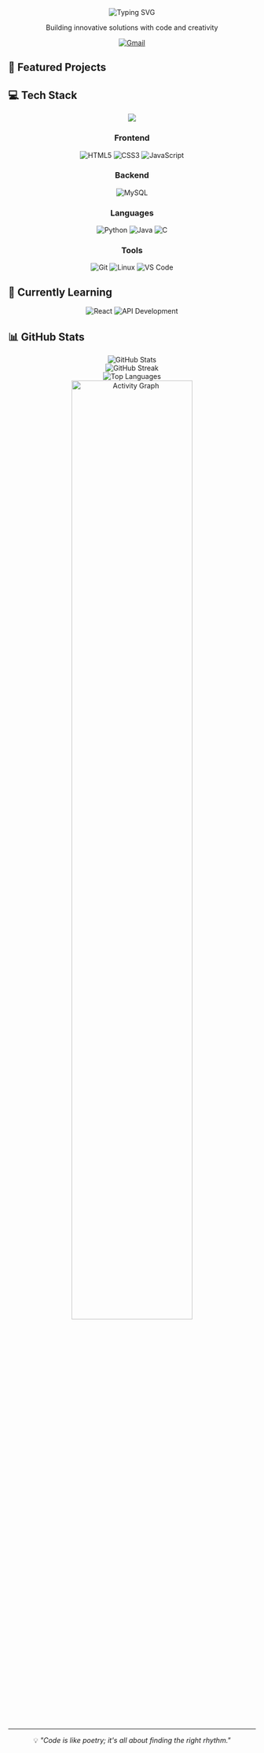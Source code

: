 <div align="center">
  <img src="https://readme-typing-svg.demolab.com?font=Fira+Code&weight=600&size=28&duration=3000&pause=1000&color=3584E4&center=true&vCenter=true&random=false&width=435&lines=Hi%2C+I'm+Deep+Sorathiya;Full-Stack+Developer;" alt="Typing SVG" />
  
  <p>Building innovative solutions with code and creativity</p>
  
  <p>
    <a href="https://www.linkedin.com/in/deepsorathiya7990/" alt="LinkedIn"/></a>
    <a href="mailto:deepsorathiya803@gmail.com"><img src="https://img.shields.io/badge/Gmail-D14836?style=for-the-badge&logo=gmail&logoColor=white" alt="Gmail"/></a>
  </p>
</div>

## 🚀 Featured Projects

<!-- <table>
  <tr>
    <td width="50%">
      <h3 align="center">WebSync</h3>
      <p align="center">
        <a href="https://patel-priyank-1602.github.io/WebSyncP-/" target="_blank">
          <img src="https://img.shields.io/badge/View_Demo-4285F4?style=for-the-badge&logo=Google-chrome&logoColor=white" alt="Demo"/>
        </a>
        <a href="https://github.com/patel-priyank-1602/WebSyncP-" target="_blank">
          <img src="https://img.shields.io/badge/View_Code-171515?style=for-the-badge&logo=github&logoColor=white" alt="Code"/>
        </a>
      </p>
      <p>A dynamic web synchronization tool that streamlines real-time collaboration between developers.</p>
    </td>
    <td width="50%">
      <h3 align="center">CGPA Calculator</h3>
      <p align="center">
        <a href="https://www.linkedin.com/posts/patel-priyank-945131288_java-programming-engineering-activity-7265681809449885699-zRXx" target="_blank">
          <img src="https://img.shields.io/badge/View_Post-0077B5?style=for-the-badge&logo=linkedin&logoColor=white" alt="Post"/>
        </a>
        <a href="https://github.com/Patel-Priyank-1602/PDEU-3rd-SEM-CGPA-Calculator-">
          <img src="https://img.shields.io/badge/View_Code-171515?style=for-the-badge&logo=github&logoColor=white" alt="Code"/>
        </a>
      </p>
      <p>A comprehensive Java-based tool designed to help students calculate and track their CGPA efficiently.</p>
    </td>
  </tr>
  <tr>
    <td width="50%">
      <h3 align="center">India GOV Rules 2024-25</h3>
      <p align="center">
        <a href="https://patel-priyank-1602.github.io/Indian-Rules/" target="_blank">
          <img src="https://img.shields.io/badge/View_Demo-4285F4?style=for-the-badge&logo=Google-chrome&logoColor=white" alt="Demo"/>
        </a>
        <a href="https://github.com/patel-priyank-1602/Indian-Rules" target="_blank">
          <img src="https://img.shields.io/badge/View_Code-171515?style=for-the-badge&logo=github&logoColor=white" alt="Code"/>
        </a>
      </p>
      <p>A comprehensive resource for staying updated with the latest Indian government rules and regulations.</p>
    </td>
    <td width="50%">
      <h3 align="center">My Portfolio</h3>
      <p align="center">
        <a href="https://patel-priyank-1602.github.io/webCV/" target="_blank">
          <img src="https://img.shields.io/badge/View_Portfolio-4285F4?style=for-the-badge&logo=Google-chrome&logoColor=white" alt="Portfolio"/>
        </a>
        <a href="https://github.com/patel-priyank-1602/webCV" target="_blank">
          <img src="https://img.shields.io/badge/View_Code-171515?style=for-the-badge&logo=github&logoColor=white" alt="Code"/>
        </a>
      </p>
      <p>My professional portfolio showcasing projects, skills, and career highlights.</p>
    </td>
  </tr>
</table> -->

## 💻 Tech Stack

<div align="center">
  <img src="https://skillicons.dev/icons?i=java,c,html,css,js,react,figma,mysql,git,linux,vscode,python&perline=6" />
  

  
  <h3>Frontend</h3>
  <img src="https://img.shields.io/badge/HTML5-E34F26?style=for-the-badge&logo=html5&logoColor=white" alt="HTML5"/>
  <img src="https://img.shields.io/badge/CSS3-1572B6?style=for-the-badge&logo=css3&logoColor=white" alt="CSS3"/>
  <img src="https://img.shields.io/badge/JavaScript-F7DF1E?style=for-the-badge&logo=javascript&logoColor=black" alt="JavaScript"/>

  <h3>Backend</h3>
  <img src="https://img.shields.io/badge/MySQL-4479A1?style=for-the-badge&logo=mysql&logoColor=white" alt="MySQL"/>
  
  <h3>Languages</h3>
  <img src="https://img.shields.io/badge/Python-3776AB?style=for-the-badge&logo=python&logoColor=white" alt="Python"/>
  <img src="https://img.shields.io/badge/Java-ED8B00?style=for-the-badge&logo=openjdk&logoColor=white" alt="Java"/>
  <img src="https://img.shields.io/badge/C-00599C?style=for-the-badge&logo=c&logoColor=white" alt="C"/>

  
  <h3>Tools</h3>
  <img src="https://img.shields.io/badge/Git-F05032?style=for-the-badge&logo=git&logoColor=white" alt="Git"/>
  <img src="https://img.shields.io/badge/Linux-FCC624?style=for-the-badge&logo=linux&logoColor=black" alt="Linux"/>
  <img src="https://img.shields.io/badge/VS_Code-007ACC?style=for-the-badge&logo=visual-studio-code&logoColor=white" alt="VS Code"/>
</div>

## 🌱 Currently Learning

<div align="center">
  <img src="https://img.shields.io/badge/React-20232A?style=for-the-badge&logo=react&logoColor=61DAFB" alt="React"/>
  <img src="https://img.shields.io/badge/API_Development-FF6C37?style=for-the-badge&logo=postman&logoColor=white" alt="API Development"/>
</div>

## 📊 GitHub Stats

<div align="center">
  <img src="https://github-readme-stats.vercel.app/api?username=Lerner-11052025-20&show_icons=true&theme=tokyonight&hide_border=true&count_private=true" alt="GitHub Stats" />
</div>

<div align="center">
<img src="https://github-readme-streak-stats.herokuapp.com/?user=Lerner-11052025-20&theme=tokyonight&hide_border=true" alt="GitHub Streak" />
</div>

<div align="center">
  <img src="https://github-readme-stats.vercel.app/api/top-langs/?username=Lerner-11052025-20&layout=compact&theme=tokyonight&hide_border=true" alt="Top Languages" />
</div>

<div align="center">
  <img src="https://github-profile-summary-cards.vercel.app/api/cards/profile-details?username=Lerner-11052025-20&theme=react" width="70%" alt="Activity Graph"/>
</div>

<!-- ## 📄 Resume & Contact

<div align="center">
  <a href="https://drive.google.com/file/d/1Gex9gc7dRN_Psb3TRoqxhrscjGPqZVxM/view" target="_blank">
    <img src="https://img.shields.io/badge/Resume-2B579A?style=for-the-badge&logo=microsoftword&logoColor=white" alt="Resume"/>
  </a>
  <a href="mailto:patelpriyank2526@gmail.com">
    <img src="https://img.shields.io/badge/Email_Me-D14836?style=for-the-badge&logo=gmail&logoColor=white" alt="Email"/>
  </a>
</div> -->

---

<div align="center">
  <!-- <img src="https://komarev.com/ghpvc/?username=patel-priyank-1602&style=flat-square&color=blue" alt="Profile views"/> -->
  <p>💡 <em>"Code is like poetry; it's all about finding the right rhythm."</em></p>
</div>
